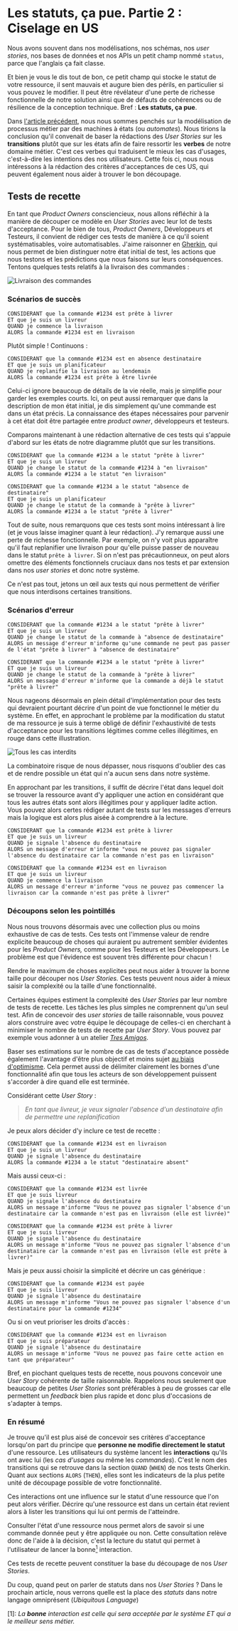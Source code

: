 Les statuts, ça pue. Partie 2 : Ciselage en US
==============================================

Nous avons souvent dans nos modélisations, nos schémas, nos _user stories_, nos bases de données et
nos APIs un petit champ nommé `status`, parce que l'anglais ça fait classe.

Et bien je vous le dis tout de bon, ce petit champ qui stocke le statut de votre ressource, il sent mauvais
et augure bien des périls, en particulier si vous pouvez le modifier.
Il peut être révélateur d'une perte de richesse fonctionnelle de notre solution ainsi que de défauts de cohérences
ou de résilience de la conception technique. Bref : **Les statuts, ça pue**.

Dans [l'article précédent](https://blog.octo.com/les-statuts-ca-pue-part-1-fini-comme-un-automate/),
nous nous sommes penchés sur la modélisation de processus métier par des machines à états (ou _automates_).
Nous tirions la conclusion qu'il convenait de baser la rédactions des _User Stories_ sur les **transitions**
plutôt que sur les états afin de faire ressortir les **verbes** de notre domaine métier. C'est ces verbes qui traduisent
le mieux les cas d'usages, c'est-à-dire les intentions des nos utilisateurs. Cette fois ci, nous nous intéressons
à la rédaction des critères d'acceptances de ces US, qui peuvent également nous aider à trouver le bon découpage.

Tests de recette
----------------

En tant que _Product Owners_ consciencieux, nous allons réfléchir à la manière de découper ce modèle en _User Stories_
avec leur lot de tests d'acceptance. Pour le bien de tous, _Product Owners_, Développeurs et Testeurs, il convient
de rédiger ces tests de manière à ce qu'il soient systématisables, voire automatisables. J'aime raisonner en
[Gherkin](https://cucumber.io/docs/gherkin/), qui nous permet de bien distinguer notre état initial de test, les actions
que nous testons et les prédictions que nous faisons sur leurs conséquences. Tentons quelques tests relatifs à la
livraison des commandes :

![Livraison des commandes](./delivery.png)

### Scénarios de succès


```plaintext
CONSIDERANT que la commande #1234 est prête à livrer
ET que je suis un livreur
QUAND je commence la livraison
ALORS la commande #1234 est en livraison
```

Plutôt simple ! Continuons :

```plaintext
CONSIDERANT que la commande #1234 est en absence destinataire
ET que je suis un planificateur
QUAND je replanifie la livraison au lendemain
ALORS la commande #1234 est prête à être livrée
```

Celui-ci ignore beaucoup de détails de la vie réelle, mais je simplifie pour garder les exemples courts.
Ici, on peut aussi remarquer que dans la description de mon état initial, je dis simplement qu'une commande
est dans un état précis. La connaissance des étapes nécessaires pour parvenir à cet état doit être
partagée entre _product owner_, développeurs et testeurs.

Comparons maintenant à une rédaction alternative de ces tests qui s'appuie d'abord sur les états de notre diagramme
plutôt que sur les transitions.


```plaintext
CONSIDERANT que la commande #1234 a le statut "prête à livrer"
ET que je suis un livreur
QUAND je change le statut de la commande #1234 à "en livraison"
ALORS la commande #1234 a le statut "en livraison"
```

```plaintext
CONSIDERANT que la commande #1234 a le statut "absence de destinataire"
ET que je suis un planificateur
QUAND je change le statut de la commande à "prête à livrer"
ALORS la commande #1234 a le statut "prête à livrer"
```


Tout de suite, nous remarquons que ces tests sont moins intéressant à lire (et je vous laisse imaginer
quant à leur rédaction). J'y remarque aussi une perte de richesse fonctionnelle. Par exemple, on n'y voit plus
apparaître qu'il faut replanifier une livraison pour qu'elle puisse passer de nouveau dans le
statut `prête à livrer`. Si on n'est pas précautionneux, on peut alors omettre des éléments fonctionnels
cruciaux dans nos tests et par extension dans nos _user stories_ et donc notre système.

Ce n'est pas tout, jetons un œil aux tests qui nous permettent de vérifier que nous interdisons certaines transitions.

### Scénarios d'erreur

```plaintext
CONSIDERANT que la commande #1234 a le statut "prête à livrer"
ET que je suis un livreur
QUAND je change le statut de la commande à "absence de destinataire"
ALORS un message d'erreur m'informe qu'une commande ne peut pas passer de l'état "prête à livrer" à "absence de destinataire"
```

```plaintext
CONSIDERANT que la commande #1234 a le statut "prête à livrer"
ET que je suis un livreur
QUAND je change le statut de la commande à "prête à livrer"
ALORS un message d'erreur m'informe que la commande a déjà le statut "prête à livrer"
```

Nous nageons désormais en plein détail d'implémentation pour des tests qui devraient pourtant décrire d'un point de vue
fonctionnel le métier du système. En effet, en approchant le problème par la modification du statut de ma ressource
je suis à terme obligé de définir l'exhaustivité de tests d'acceptance pour les transitions légitimes comme celles
illégitimes, en rouge dans cette illustration.

![Tous les cas interdits](./forbidden.png)

La combinatoire risque de nous dépasser, nous risquons d'oublier des cas et de rendre possible un état
qui n'a aucun sens dans notre système.

En approchant par les transitions, il suffit de décrire l'état dans lequel doit se trouver la ressource
avant d'y appliquer une action en considérant que tous les autres états sont alors illégitimes pour y
appliquer ladite action. Vous pouvez alors certes rédiger autant de tests sur les messages d'erreurs
mais la logique est alors plus aisée à comprendre à la lecture.

```plaintext
CONSIDERANT que la commande #1234 est prête à livrer
ET que je suis un livreur
QUAND je signale l'absence du destinataire
ALORS un message d'erreur m'informe "vous ne pouvez pas signaler l'absence du destinataire car la commande n'est pas en livraison"
```

```plaintext
CONSIDERANT que la commande #1234 est en livraison
ET que je suis un livreur
QUAND je commence la livraison
ALORS un message d'erreur m'informe "vous ne pouvez pas commencer la livraison car la commande n'est pas prête à livrer"
```

### Découpons selon les pointillés 

Nous nous trouvons désormais avec une collection plus ou moins exhaustive de cas de tests. Ces tests ont l'immense
valeur de rendre explicite beaucoup de choses qui auraient pu autrement sembler évidentes pour les _Product Owners,_
comme pour les Testeurs et les Développeurs. Le problème est que l'évidence est souvent très différente pour chacun !

Rendre le maximum de choses explicites peut nous aider à trouver la bonne taille pour découper nos _User Stories._ Ces
tests peuvent nous aider à mieux saisir la complexité ou la taille d'une fonctionnalité.

Certaines équipes estiment la complexité des _User Stories_ par leur nombre de tests de recette. Les tâches les plus
simples ne comprennent qu'un seul test. Afin de concevoir des _user stories_ de taille raisonnable, vous pouvez alors construire
avec votre équipe le découpage de celles-ci en cherchant à minimiser le nombre de tests de recette par _User Story_.
Vous pouvez par exemple vous adonner à un atelier [_Tres Amigos_](https://blog.octo.com/le-bdd/).

Baser ses estimations sur le nombre de cas de tests d'acceptance possède également l'avantage d'être plus objectif
et moins sujet [au biais d'optimisme](https://fr.wikipedia.org/wiki/Biais_d%27optimisme). Cela permet aussi de
délimiter clairement les bornes d'une fonctionnalité afin que tous les acteurs de son développement puissent s'accorder
à dire quand elle est terminée.

Considérant cette _User Story_ :

> _En tant que livreur, je veux signaler l'absence d'un destinataire afin de permettre une replanification_


Je peux alors décider d'y inclure ce test de recette :

```plaintext
CONSIDERANT que la commande #1234 est en livraison
ET que je suis un livreur
QUAND je signale l'absence du destinataire
ALORS la commande #1234 a le statut "destinataire absent"
```

Mais aussi ceux-ci :

```plaintext
CONSIDERANT que la commande #1234 est livrée
ET que je suis livreur
QUAND je signale l'absence du destinataire
ALORS un message m'informe "Vous ne pouvez pas signaler l'absence d'un destinataire car la commande n'est pas en livraison (elle est livrée)"
```

```plaintext
CONSIDERANT que la commande #1234 est prête à livrer
ET que je suis livreur
QUAND je signale l'absence du destinataire
ALORS un message m'informe "Vous ne pouvez pas signaler l'absence d'un destinataire car la commande n'est pas en livraison (elle est prête à livrer)"
```

Mais je peux aussi choisir la simplicité et décrire un cas générique :

```plaintext
CONSIDERANT que la commande #1234 est payée
ET que je suis livreur
QUAND je signale l'absence du destinataire
ALORS un message m'informe "Vous ne pouvez pas signaler l'absence d'un destinataire pour la commande #1234"
```

Ou si on veut prioriser les droits d'accès :

```plaintext
CONSIDERANT que la commande #1234 est en livraison
ET que je suis préparateur
QUAND je signale l'absence du destinataire
ALORS un message m'informe "Vous ne pouvez pas faire cette action en tant que préparateur"
```

Bref, en piochant quelques tests de recette, nous pouvons concevoir une _User Story_ cohérente de taille raisonnable.
Rappelons nous seulement que beaucoup de petites _User Stories_ sont préférables à peu de grosses car elle permettent
un _feedback_ bien plus rapide et donc plus d'occasions de s'adapter à temps.

### En résumé

Je trouve qu'il est plus aisé de concevoir ses critères d'acceptance lorsqu'on part du principe
que **personne ne modifie directement le statut** d'une ressource. Les utilisateurs du système lancent les **interactions** qu'ils
ont avec lui (les _cas d'usages_ ou même les _commandes_). C'est le nom des transitions qui se retrouve dans la section
`QUAND` (`WHEN`) de nos tests Gherkin. Quant aux sections `ALORS` (`THEN`), elles sont les indicateurs de la plus
petite unité de découpage possible de votre fonctionnalité.

Ces interactions ont une influence sur le statut d'une ressource que l'on
peut alors vérifier. Décrire qu'une ressource est dans un certain état revient alors à lister les transitions qui
lui ont permis de l'atteindre.

Consulter l'état d'une ressource nous permet alors de savoir si une commande donnée
peut y être appliquée ou non. Cette consultation relève donc de l'aide à la décision, c'est la lecture du statut
qui permet à l'utilisateur de lancer la bonne[<sup>1</sup>](#note-1) interaction.

Ces tests de recette peuvent constituer la base du découpage de nos _User Stories_.

Du coup, quand peut on parler de statuts dans nos _User Stories_ ?
Dans le prochain article, nous verrons quelle est la place des _statuts_ dans notre langage omniprésent (_Ubiquitous Language_)


<a name="note-1">[1]: </a> _La **bonne** interaction est celle qui sera acceptée par le système ET qui a le meilleur
sens métier._
